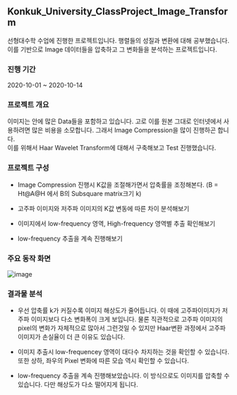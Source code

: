 ## Konkuk_University_ClassProject_Image_Transform

선형대수학 수업에 진행한 프로젝트입니다. 행렬들의 성질과 변환에 대해 공부했습니다.    
이를 기반으로 Image 데이터들을 압축하고 그 변화들을 분석하는 프로젝트입니다.   

### 진행 기간
2020-10-01 ~ 2020-10-14


### 프로젝트 개요

이미지는 안에 많은 Data들을 포함하고 있습니다. 고로 이를 원본 그대로 인터넷에서 사용하려면 많은 비용을 소모합니다. 그래서 Image Compression을 많이 진행하곤 합니다.   
이를 위해서 Haar Wavelet Transform에 대해서 구축해보고 Test 진행했습니다.


### 프로젝트 구성

- Image Compression 진행시 K값을 조절해가면서 압축률을 조정해본다. (B = Ht@A@H 에서 B의 Subsquare matrix크기 k)

- 고주파 이미지와 저주파 이미지의 K값 변동에 따른 차이 분석해보기

- 이미지에서 low-frequency 영역, High-frequency 영역별 추출 확인해보기

- low-frequency 추출을 계속 진행해보기


### 주요 동작 화면

![image](https://user-images.githubusercontent.com/44837403/123373030-a514b680-d5bf-11eb-9b65-a89cc52a33b5.png)



### 결과물 분석

- 우선 압축률 k가 커질수록 이미지 해상도가 줄어듭니다. 이 때에 고주파이미지가 저주파 이미지보다 다소 변화폭이 크게 보입니다.
  물론 직관적으로 고주파 이미지의 pixel의 변화가 자체적으로 많아서 그런것일 수 있지만 Haar변환 과정에서 고주파 이미지가 손실율이 더 큰 이유도 있습니다.

- 이미지 추출시 low-frequencey 영역이 대다수 차지하는 것을 확인할 수 있습니다. 또한 상하, 좌우의 Pixel 변화에 따른 모습 역시 확인할 수 있습니다.

- low-frequency 추출을 계속 진행해보았습니다. 이 방식으로도 이미지를 압축할 수 있습니다. 다만 해상도가 다소 떨어지게 됩니다.

